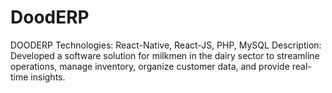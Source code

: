 # DoodERP
DOODERP Technologies: React-Native, React-JS, PHP, MySQL Description: Developed a software solution for milkmen in the dairy sector to streamline operations, manage inventory, organize customer data, and provide real-time insights.
